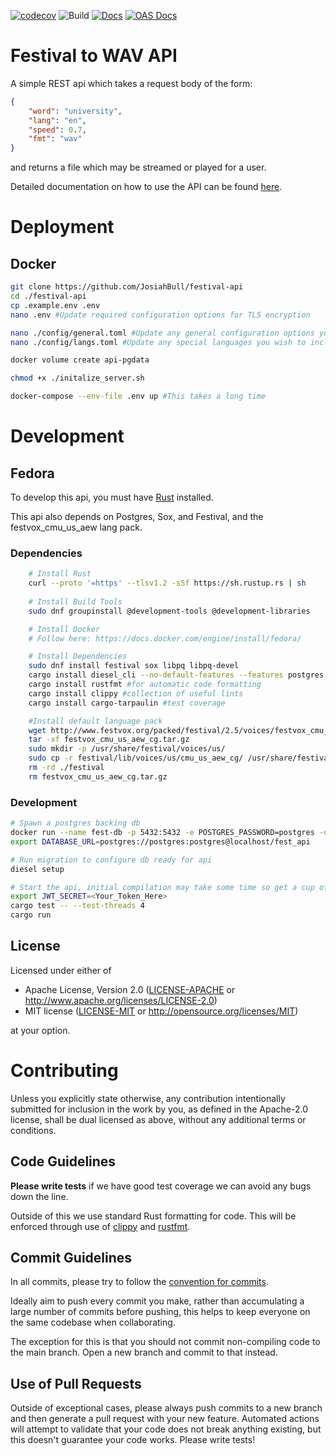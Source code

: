 [![codecov](https://codecov.io/gh/JosiahBull/festival-api/branch/main/graph/badge.svg?token=ISOL8A7QVA)](https://codecov.io/gh/JosiahBull/festival-api)
![Build](https://github.com/JosiahBull/festival-api/actions/workflows/test.yml/badge.svg)
[![Docs](https://github.com/JosiahBull/festival-api/actions/workflows/docs.yml/badge.svg)](https://josiahbull.github.io/festival-api/festival_api/index.html)
[![OAS Docs](https://github.com/JosiahBull/festival-api/actions/workflows/redoc.yml/badge.svg)](https://josiahbull.github.io/festival-api/)
# Festival to WAV API
A simple REST api which takes a request body of the form:
```json
{
    "word": "university",
    "lang": "en",
    "speed": 0.7,
    "fmt": "wav"
}
```
and returns a file which may be streamed or played for a user.

Detailed documentation on how to use the API can be found [here](https://josiahbull.github.io/festival-api/).

# Deployment
## Docker

```sh
git clone https://github.com/JosiahBull/festival-api
cd ./festival-api
cp .example.env .env
nano .env #Update required configuration options for TLS encryption

nano ./config/general.toml #Update any general configuration options you wish to include.
nano ./config/langs.toml #Update any special languages you wish to include (ensure to modify backend.Dockerfile to install them).

docker volume create api-pgdata

chmod +x ./initalize_server.sh

docker-compose --env-file .env up #This takes a long time
```

# Development

## Fedora

To develop this api, you must have [Rust](https://www.rust-lang.org/tools/install) installed.

This api also depends on Postgres, Sox, and Festival, and the festvox_cmu_us_aew lang pack.

### Dependencies

```sh
    # Install Rust
    curl --proto '=https' --tlsv1.2 -sSf https://sh.rustup.rs | sh
    
    # Install Build Tools
    sudo dnf groupinstall @development-tools @development-libraries

    # Install Docker
    # Follow here: https://docs.docker.com/engine/install/fedora/

    # Install Dependencies
    sudo dnf install festival sox libpq libpq-devel
    cargo install diesel_cli --no-default-features --features postgres
    cargo install rustfmt #for automatic code formatting
    cargo install clippy #collection of useful lints
    cargo install cargo-tarpaulin #test coverage

    #Install default language pack
    wget http://www.festvox.org/packed/festival/2.5/voices/festvox_cmu_us_aew_cg.tar.gz
    tar -xf festvox_cmu_us_aew_cg.tar.gz
    sudo mkdir -p /usr/share/festival/voices/us/
    sudo cp -r festival/lib/voices/us/cmu_us_aew_cg/ /usr/share/festival/voices/us/
    rm -rd ./festival
    rm festvox_cmu_us_aew_cg.tar.gz
```

### Development
```sh
# Spawn a postgres backing db
docker run --name fest-db -p 5432:5432 -e POSTGRES_PASSWORD=postgres -d postgres -N 500
export DATABASE_URL=postgres://postgres:postgres@localhost/fest_api

# Run migration to configure db ready for api
diesel setup

# Start the api, initial compilation may take some time so get a cup of tea
export JWT_SECRET=<Your_Token_Here>
cargo test -- --test-threads 4
cargo run
```

## License

Licensed under either of

 * Apache License, Version 2.0
   ([LICENSE-APACHE](LICENSE-APACHE) or http://www.apache.org/licenses/LICENSE-2.0)
 * MIT license
   ([LICENSE-MIT](LICENSE-MIT) or http://opensource.org/licenses/MIT)

at your option.

# Contributing

Unless you explicitly state otherwise, any contribution intentionally submitted
for inclusion in the work by you, as defined in the Apache-2.0 license, shall be
dual licensed as above, without any additional terms or conditions.

## Code Guidelines
**Please write tests** if we have good test coverage we can avoid any bugs down the line.


Outside of this we use standard Rust formatting for code. This will be enforced through use of [clippy](https://github.com/rust-lang/rust-clippy) and [rustfmt](https://github.com/rust-lang/rustfmt).

## Commit Guidelines
In all commits, please try to follow the [convention for commits](https://www.conventionalcommits.org/en/v1.0.0/#specification).

Ideally aim to push every commit you make, rather than accumulating a large number of commits before pushing, this helps to keep everyone on the same
codebase when collaborating. 

The exception for this is that you should not commit non-compiling code to the main branch. Open a new branch and 
commit to that instead.

## Use of Pull Requests
Outside of exceptional cases, please always push commits to a new branch and then generate a pull request with your new feature. Automated actions will attempt to validate that your code does not break anything existing, but this doesn't guarantee your code works. Please write tests!